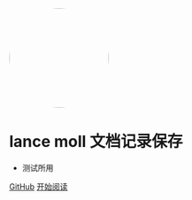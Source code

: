 <img width="180px" style="border-radius: 50%" bor src="https://lancemoll.oss-cn-chengdu.aliyuncs.com/headPic.jpg">

# lance moll 文档记录保存
- 测试所用
<!-- - 本文档是作者从事 ```Java Developer``` 以来的学习历程，旨在为大家提供一个较详细的学习教程，侧重点更倾向于 Java 服务端所涉及的技术栈，如果本文能为您得到帮助，请给予支持！ -->

<!-- [![stars](https://badgen.net/github/stars/Q-Angelo/Nodejs-Roadmap?icon=github&color=4ab8a1)](https://github.com/Q-Angelo/Nodejs-Roadmap) [![forks](https://badgen.net/github/forks/Q-Angelo/Nodejs-Roadmap?icon=github&color=4ab8a1)](https://github.com/Q-Angelo/Nodejs-Roadmap) -->

[GitHub](<https://github.com/tanquange/docs>)
[开始阅读](README.md)
